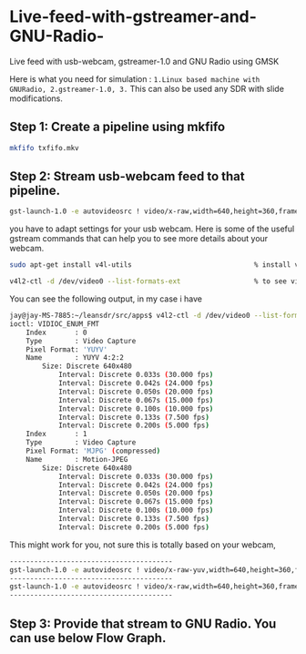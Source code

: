 # Live-feed-with-gstreamer-and-GNU-Radio-
Live feed with usb-webcam, gstreamer-1.0 and GNU Radio using GMSK

Here is what you need for simulation :
`
1.Linux based machine with GNURadio,
2.gstreamer-1.0,
3.
`
This can also be used any SDR with slide modifications.

## Step 1: Create a pipeline using mkfifo
```bash
mkfifo txfifo.mkv 
```

## Step 2: Stream usb-webcam feed to that pipeline. 

```bash
gst-launch-1.0 -e autovideosrc ! video/x-raw,width=640,height=360,framerate=30/1 ! queue ! videoconvert ! mkv. matroskamux name=mkv ! filesink location=txfifo.mkv sync=false
```

you have to adapt settings for your usb webcam. Here is some of the useful gstream commands that can help you to see more details about your webcam.
```bash
sudo apt-get install v4l-utils                              % install v4l-utils on Debian-based distros

v4l2-ctl -d /dev/video0 --list-formats-ext                  % to see video source details, in my case video0 is my webcam
```
You can see the following output, in my case i have 
```bash
jay@jay-MS-7885:~/leansdr/src/apps$ v4l2-ctl -d /dev/video0 --list-formats-ext 
ioctl: VIDIOC_ENUM_FMT
	Index       : 0
	Type        : Video Capture
	Pixel Format: 'YUYV'
	Name        : YUYV 4:2:2
		Size: Discrete 640x480
			Interval: Discrete 0.033s (30.000 fps)
			Interval: Discrete 0.042s (24.000 fps)
			Interval: Discrete 0.050s (20.000 fps)
			Interval: Discrete 0.067s (15.000 fps)
			Interval: Discrete 0.100s (10.000 fps)
			Interval: Discrete 0.133s (7.500 fps)
			Interval: Discrete 0.200s (5.000 fps)
	Index       : 1
	Type        : Video Capture
	Pixel Format: 'MJPG' (compressed)
	Name        : Motion-JPEG
		Size: Discrete 640x480
			Interval: Discrete 0.033s (30.000 fps)
			Interval: Discrete 0.042s (24.000 fps)
			Interval: Discrete 0.050s (20.000 fps)
			Interval: Discrete 0.067s (15.000 fps)
			Interval: Discrete 0.100s (10.000 fps)
			Interval: Discrete 0.133s (7.500 fps)
			Interval: Discrete 0.200s (5.000 fps)
```
This might work for you, not sure this is totally based on your webcam,

```bash
----------------------------------------
gst-launch-1.0 -e autovideosrc ! video/x-raw-yuv,width=640,height=360,framerate=30/1 ! queue ! videoconvert ! mkv. matroskamux name=mkv ! filesink location=txfifo.mkv sync=false 
----------------------------------------
gst-launch-1.0 -e autovideosrc ! video/x-raw,width=640,height=360,framerate=30/1 ! queue ! videoconvert ! mkv. matroskamux name=mkv ! xvimagesink videotestsrc ! video/x-raw-yuv, framerate=30/1, width=640, height=360 ! filesink location=txfifo.mkv sync=false ! mix. 
----------------------------------------
```

## Step 3: Provide that stream to GNU Radio. You can use below Flow Graph.



